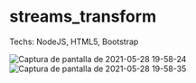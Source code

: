 # streams_transform
Techs: NodeJS, HTML5, Bootstrap

![Captura de pantalla de 2021-05-28 19-58-24](https://user-images.githubusercontent.com/53159393/120049036-2abc3b00-bfef-11eb-89af-63a1aa6b4b4c.png)
![Captura de pantalla de 2021-05-28 19-58-35](https://user-images.githubusercontent.com/53159393/120049041-2d1e9500-bfef-11eb-9bc4-a91619688d9d.png)
